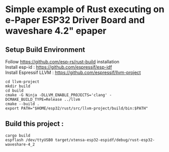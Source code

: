 # Simple example of Rust executing on e-Paper ESP32 Driver Board and waveshare 4.2" epaper

## Setup Build Environment

Follow https://github.com/esp-rs/rust-build installation  
Install esp-id : https://github.com/espressif/esp-idf  
Install Espressif LLVM : https://github.com/espressif/llvm-project  


    cd llvm-project
    mkdir build
    cd build
    cmake -G Ninja -DLLVM_ENABLE_PROJECTS='clang' -DCMAKE_BUILD_TYPE=Release ../llvm
    cmake --build .
    export PATH="$HOME/esp32/rust/src/llvm-project/build/bin:$PATH"


## Build this project :

    cargo build
    espflash /dev/ttyUSB0 target/xtensa-esp32-espidf/debug/rust-esp32-waveshare-4_2

